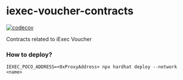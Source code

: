 # iexec-voucher-contracts

[![codecov](https://codecov.io/github/iExecBlockchainComputing/iexec-voucher-contracts/graph/badge.svg)](https://codecov.io/github/iExecBlockchainComputing/iexec-voucher-contracts)

Contracts related to iExec Voucher

### How to deploy?

```
IEXEC_POCO_ADDRESS=<0xProxyAddress> npx hardhat deploy --network <name>
```
